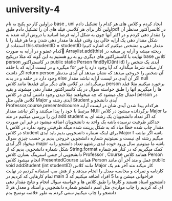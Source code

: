 # university-4
دراولین کار دو پکیج به نام base , uni ایجاد کردم و کلاس های هر کدام را تشکیل دادم اولین کار برای هر کلاسی فیلد های آن را تشکیل دادم طبقpdf در کانسراکتور مدنظر آن را مقدار دهی کردم و در اکثر آنها چون به شکل آرایه فرضا اساتید یا دروس ارائه شده به شکل مقدار دهی یک آرایه خالی بود وقتی فیلد ها مقدار دهی شدن و ما هر فیلد را با استفاده از this.studentID = studentID lمقدار دهی و مشخص میکنیم که اشاره کنیم کدام عضو و  در آرایه به صورت َArraylist.add(this) ریخته میشه و آرایه پر میشه در نهایت با کانستراکتور های دیگری رو به رو هستیم به این گونه که مثلا درپکیج base کلاس person در کانستراکتور public static Person findByID(int id)   آیدی یک شخص را میگیره و در لیست آرایه که با حلقه for کار میکند شرط میگذارد که آیا وجود دارد یا خیر اگر داشت return person آن شخص را خروجی میدهد که نشان میدهد آن آیدی مدنظر وجود دارد در حلقه و در بدنه else اگر آن آیدی در لیست آرایه نباشد مقدار null برمیگرداند.
در کلاس های دیگر برای فیلدها مانند کلاس person برخورد میکنیم مثلا فیلد ها را میگیریم آنها را طبق خواسته سوال در یک کانسراکنتور مقدار دهی میشوند و بقیه اعمال چک میشود که چه میخواهند مثلا دیدن وجود داشتن آیدی در کلاس person در کلاس هایی مثل Major آیدی رشته و Student آیدی دانشجو و Professor,course,presentedcourse هرکدام پیدا شدن آیدی شان در لیست آرایه مرتبط با خود را پیدا میکننند و اگر نباشد مقدار NUll برگردانده میشود در کلاس Major ما این را بررسی میکنیم در متد add student که اگر تعداد دانشجویان یک رشته ای به حداکثر ظرفیت نرسیده باشه یک واحد به دانشجویان اضافه میشود در غیر این صورت مقدار چاپ شده خطا میاد که به شکل پرینت شده میگه ظرفیتی وجود ندارد در کلاس یا در کلاس student برای اینکه شماره داشنجویی بدیم باید آیدی Major f باشه اگر نباشه میگیم رشته ای نیست و نمیتونیم شماره دانشجویی خروجی بدیم بر حسب چیزی سوال میخواد اگر آیدی major باشه ما میتونیم سال ورود خوده آیدی رشتهو تعداد دانشجو را به شکل شماره دانشجویی بدیم که از String.format  کمک میگیریم که در کنار هم شماره دانشجویی از جنس استرینگ بسازن
کلاس Professor , Course همانند کلاس Person انجام میشود
کلاس PresentedCourse همانند Person عمل و متد آخر آن مانند public void addStudent (int studentID) مانند کلاس Major کار میکند
متد آخر هم یک کارنامه و نمرات  و محاسبه معدل را انجام میدهد و از هش مپ استفاده کردیم 
در نهایت تمام کارهایی که کردیم در main فراخوانی میشن و ما 5 افراد اضافه میکنیم که 3 دانشجوو استاد هستند و کارها را طبق کلاس ها و خواسته سوال انجام و نتایج مقدار دهی ای که کردیم را چاپ مواردی مثل اسم دانشجو شماره دانشجویی و استاد و معدل هر 3 دانشجو را چاپ میکنیم 
سعی کردم به طور خلاصه توضیح بدم

